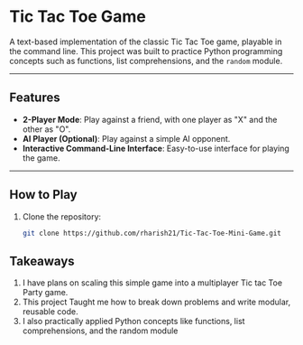 # Tic Tac Toe Game

A text-based implementation of the classic Tic Tac Toe game, playable in the command line. This project was built to practice Python programming concepts such as functions, list comprehensions, and the `random` module.

---

## Features

- **2-Player Mode**: Play against a friend, with one player as "X" and the other as "O".
- **AI Player (Optional)**: Play against a simple AI opponent.
- **Interactive Command-Line Interface**: Easy-to-use interface for playing the game.

---

## How to Play

1. Clone the repository:
   ```bash
   git clone https://github.com/rharish21/Tic-Tac-Toe-Mini-Game.git
   ```

## Takeaways

1. I have plans on scaling this simple game into a multiplayer Tic tac Toe Party game.
2. This project Taught me how to break down problems and write modular, reusable code.
3. I also practically applied Python concepts like functions, list comprehensions, and the random module